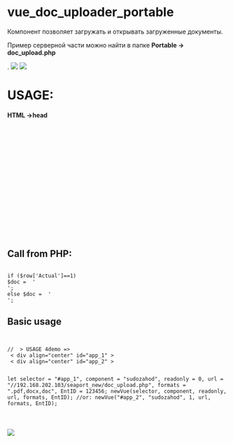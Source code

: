 # vue_doc_uploader_portable
Компонент позволяет загружать и открывать загруженные документы. 
<p>Пример серверной части можно найти в папке <b>Portable -> doc_upload.php</b></p>. 

<img src="https://sun1-4.userapi.com/c840429/v840429274/7371a/CgXOasGuA6g.jpg">
<img src="https://m.vk.com/doc40778210_463992267">

<h1>USAGE:</h1>
<h4>HTML ->head</h4>
<code>
<pre>
<!-- VUE -->
<link 	href="./js/uploader/portable/css/style.css"         type="text/css" rel="stylesheet"/>
<link 	href="./js/uploader/portable/css/bootstrap.min.css" type="text/css" rel="stylesheet"/>
<link 	href="./js/uploader/portable/css/bootstrap-vue.css" type="text/css" rel="stylesheet"/>
<script src='./js/uploader/portable/libs/vue.js'            type="text/javascript"></script>
<script	src="./js/uploader/portable/libs/bootstrap-vue.js"  type="text/javascript"></script>
<script src="./js/uploader/portable/libs/axios.min.js"      type="text/javascript"></script>

<script src="./js/uploader/portable/script.js"              type="text/javascript" ></script>
<script src="./js/uploader/portable/libs/polyfill.min.js"   type="text/javascript"></script>

<link href="https://use.fontawesome.com/releases/v5.0.9/css/all.css"  rel="stylesheet" >
<!-- /VUE -->
</pre>
</code>
<h2>Call from PHP:</h2>
<code>
if ($row['Actual']==1) 
$doc =  '<div align="center" id="app_1"></div><script>selector = "#app_1"; component = "sudos"; readonly = 0; formats = ".pdf";url123 = "//192.168.202.103/seaport***_new/doc_upload.php"; newVue(selector, component, readonly, url123, formats,'.$ID.');</script>';
else $doc =  '<div align="center" id="app_1"></div><script>selector = "#app_1"; component = "sudos"; readonly = 1; formats = ".pdf";url123 = "//192.168.202.103/seaport***_new/doc_upload.php"; newVue(selector, component, readonly, url123, formats,'.$ID.');</script>';
</code>

<h2>Basic usage</h2>
<code>
<pre>
//  > USAGE 4demo => 	 
 < div align="center" id="app_1" ></ div >  
 < div align="center" id="app_2" ></ div > 

let
       selector = "#app_1",
       component = "sudozahod",
       readonly = 0,
       url = "//192.168.202.103/seaport_new/doc_upload.php",
       formats = ".pdf,docx,doc",
       EntID = 123456;
       newVue(selector, component, readonly, url, formats, EntID); 
       //or:
       newVue("#app_2", "sudozahod", 1, url, formats, EntID);
 
 
</pre>
</code>

<img src="https://pp.userapi.com/c834102/v834102776/11174e/oZxAjIAhtB8.jpg">

